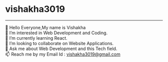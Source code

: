 # vishakha3019
_______________________________________________________________________________________________________________________________________________________________________________
👋 Hello Everyone,My name is Vishakha<br/>
🔭 I’m interested in Web Development and Coding.<br/>
🌱 I’m currently learning React. <br/>
👯 I’m looking to collaborate on Website Applications.<br/>
💬 Ask me about Web Development and this Tech field.<br/>
📫 Reach me by my Email Id : vishakha3019@gmail.com <br/>

